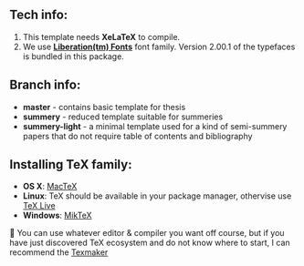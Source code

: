 Tech info:
----------

  1. This template needs **XeLaTeX** to compile.
  2. We use **[Liberation(tm) Fonts](https://fedorahosted.org/liberation-fonts/)** font family. Version 2.00.1 of the typefaces is bundled in this package.

Branch info:
------------
  * **master** - contains basic template for thesis
  * **summery** - reduced template suitable for summeries
  * **summery-light** - a minimal template used for a kind of semi-summery papers that do not require table of contents and bibliography

Installing TeX family:
----------------------
  * **OS X**: [MacTeX](http://tug.org/mactex/)
  * **Linux**: TeX should be available in your package manager, othervise use [TeX Live](http://www.tug.org/texlive/)
  * **Windows**: [MikTeX](http://miktex.org)

:pencil: You can use whatever editor & compiler you want off course, but if you have just discovered TeX ecosystem and do not know where to start, I can recommend the [Texmaker](http://www.xm1math.net/texmaker/)
